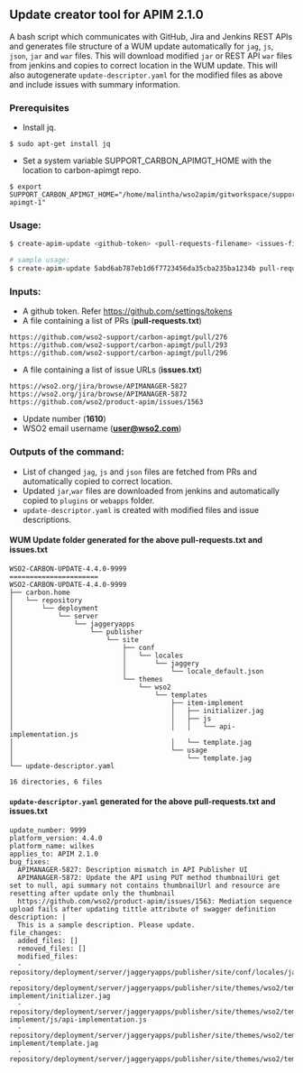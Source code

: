 ## Update creator tool for APIM 2.1.0

A bash script which communicates with GitHub, Jira and Jenkins REST APIs and generates file structure of a WUM update automatically for `jag`, `js`, `json`, `jar` and `war` files. This will download modified `jar` or REST API `war` files from jenkins and copies to correct location in the WUM update. This will also autogenerate `update-descriptor.yaml` for the modified files as above and include issues with summary information.

### Prerequisites

* Install jq.
```
$ sudo apt-get install jq
```

* Set a system variable SUPPORT_CARBON_APIMGT_HOME with the location to carbon-apimgt repo.
```
$ export SUPPORT_CARBON_APIMGT_HOME="/home/malintha/wso2apim/gitworkspace/supportgit/apim210/carbon-apimgt-1"
```

### Usage:

```sh
$ create-apim-update <github-token> <pull-requests-filename> <issues-filename> <update-number> <wso2-username>

# sample usage:
$ create-apim-update 5abd6ab787eb1d6f7723456da35cba235ba1234b pull-requests.txt issues.txt 1610 user@wso2.com
```

### Inputs:

* A github token. Refer https://github.com/settings/tokens
* A file containing a list of PRs (**pull-requests.txt**)
```
https://github.com/wso2-support/carbon-apimgt/pull/276
https://github.com/wso2-support/carbon-apimgt/pull/293
https://github.com/wso2-support/carbon-apimgt/pull/296
```
* A file containing a list of issue URLs (**issues.txt**)
```
https://wso2.org/jira/browse/APIMANAGER-5827
https://wso2.org/jira/browse/APIMANAGER-5872
https://github.com/wso2/product-apim/issues/1563
```

* Update number (**1610**)
* WSO2 email username (**user@wso2.com**)



### Outputs of the command:

* List of changed `jag`, `js` and `json` files are fetched from PRs and automatically copied to correct location.
* Updated `jar`,`war` files are downloaded from jenkins and automatically copied to `plugins` or `webapps` folder.
* `update-descriptor.yaml` is created with modified files and issue descriptions.

#### WUM Update folder generated for the above **pull-requests.txt** and **issues.txt**

```
WSO2-CARBON-UPDATE-4.4.0-9999
======================
WSO2-CARBON-UPDATE-4.4.0-9999
├── carbon.home
│   └── repository
│       └── deployment
│           └── server
│               └── jaggeryapps
│                   └── publisher
│                       └── site
│                           ├── conf
│                           │   └── locales
│                           │       └── jaggery
│                           │           └── locale_default.json
│                           └── themes
│                               └── wso2
│                                   └── templates
│                                       ├── item-implement
│                                       │   ├── initializer.jag
│                                       │   ├── js
│                                       │   │   └── api-implementation.js
│                                       │   └── template.jag
│                                       └── usage
│                                           └── template.jag
└── update-descriptor.yaml

16 directories, 6 files
```

#### `update-descriptor.yaml` generated for the above **pull-requests.txt** and **issues.txt**
```
update_number: 9999
platform_version: 4.4.0
platform_name: wilkes
applies_to: APIM 2.1.0
bug_fixes:
  APIMANAGER-5827: Description mismatch in API Publisher UI
  APIMANAGER-5872: Update the API using PUT method thumbnailUri get set to null, api summary not contains thumbnailUrl and resource are resetting after update only the thumbnail
  https://github.com/wso2/product-apim/issues/1563: Mediation sequence upload fails after updating tittle attribute of swagger definition
description: |
  This is a sample description. Please update.
file_changes:
  added_files: []
  removed_files: []
  modified_files:
  - repository/deployment/server/jaggeryapps/publisher/site/conf/locales/jaggery/locale_default.json
  - repository/deployment/server/jaggeryapps/publisher/site/themes/wso2/templates/item-implement/initializer.jag
  - repository/deployment/server/jaggeryapps/publisher/site/themes/wso2/templates/item-implement/js/api-implementation.js
  - repository/deployment/server/jaggeryapps/publisher/site/themes/wso2/templates/item-implement/template.jag
  - repository/deployment/server/jaggeryapps/publisher/site/themes/wso2/templates/usage/template.jag
```
